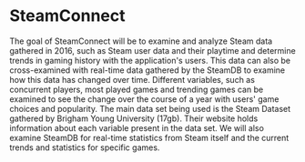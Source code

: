 # SteamConnect
The goal of SteamConnect will be to examine and analyze Steam data gathered in 2016, such as Steam user data and their playtime and determine trends in gaming history with the application's users. This data can also be cross-examined with real-time data gathered by the SteamDB to examine how this data has changed over time. Different variables, such as concurrent players, most played games and trending games can be examined to see the change over the course of a year with users' game choices and popularity. The main data set being used is the Steam Dataset gathered by Brigham Young University (17gb). Their website holds information about each variable present in the data set. We will also examine SteamDB for real-time statistics from Steam itself and the current trends and statistics for specific games.
